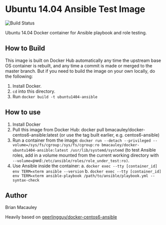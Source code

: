 Ubuntu 14.04 Ansible Test Image
=============================
![Build Status](https://img.shields.io/docker/automated/jrottenberg/ffmpeg.svg)

Ubuntu 14.04 Docker container for Ansible playbook and role testing.


How to Build
--------------
This image is built on Docker Hub automatically any time the upstream base OS container is rebuilt, and any time a commit is made or merged to the master branch. But if you need to build the image on your own locally, do the following:

1. Install Docker.
2. `cd` into this directory.
3. Run `docker build -t ubuntu1404-ansible`


How to use
------------
1. Install Docker
2. Pull this image from Docker Hub: docker pull bmacauley/docker-centos6-ansible:latest (or use the tag  built earlier, e.g. centos6-ansible)
3. Run a container from the image: `docker run --detach --privileged --volume=/sys/fs/cgroup:/sys/fs/cgroup:ro bmacauley/docker-ubuntu1404-ansible:latest /usr/lib/systemd/systemd` (to test  Ansible roles,  add in a volume mounted from the current working directory with `--volume=`pwd`:/etc/ansible/roles/role_under_test:ro)`.
4. Use Ansible inside the container:
a. `docker exec --tty [container_id] env TERM=xterm ansible --version`
b. `docker exec --tty [container_id] env TERM=xterm ansible-playbook /path/to/ansible/playbook.yml --syntax-check`

Author
------
Brian Macauley

Heavily based on  [geerlingguy/docker-centos6-ansible](https://github.com/geerlingguy/docker-centos6-ansible)
